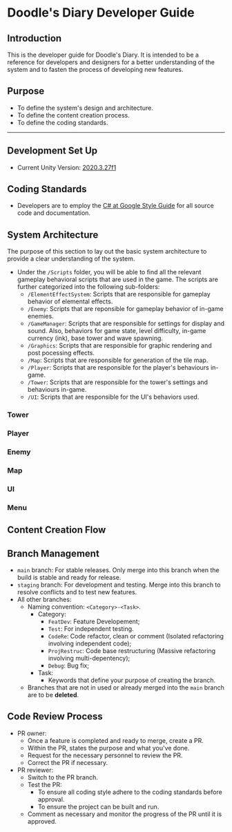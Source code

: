 ﻿# Doodle's Diary Developer Guide

## Introduction
This is the developer guide for Doodle's Diary. It is intended to be a reference for developers and designers for a better understanding of the system and to fasten the process of developing new features.

## Purpose
- To define the system's design and architecture.
- To define the content creation process.
- To define the coding standards.

---

## Development Set Up
- Current Unity Version: [2020.3.27f1](https://unity3d.com/unity/whats-new/2020.3.27)

## Coding Standards

- Developers are to employ the [C# at Google Style Guide](https://google.github.io/styleguide/csharp-style.html) for all source code and documentation.

## System Architecture
The purpose of this section to lay out the basic system architecture to provide a clear understanding of the system. 

- Under the `/Scripts` folder, you will be able to find all the relevant gameplay behavioral scripts that are used in the game. The scripts are further categorized into the following sub-folders:
  - `/ElementEffectSystem`: Scripts that are responsible for gameplay behavior of elemental effects.
  - `/Enemy`: Scripts that are reponsible for gameplay behavior of in-game enemies.
  - `/GameManager`: Scripts that are responsible for settings for display and sound. Also, behaviors for game state, level difficulty, in-game currency (ink), base tower and wave spawning.
  - `/Graphics`: Scripts that are responsible for graphic rendering and post pocessing effects.
  - `/Map`: Scripts that are responsible for generation of the tile map.
  - `/Player`: Scripts that are responsible for the player's behaviours in-game. 
  - `/Tower`: Scripts that are responsible for the tower's settings and behaviours in-game. 
  - `/UI`: Scripts that are responsible for the UI's behaviors used. 

### Tower

### Player

### Enemy

### Map

### UI

### Menu

## Content Creation Flow


## Branch Management
- `main` branch: For stable releases. Only merge into this branch when the build is stable and ready for release.
- `staging` branch: For development and testing. Merge into this branch to resolve conflicts and to test new features.
- All other branches:
  - Naming convention: `<Category>-<Task>`.
    - Category:
      - `FeatDev`: Feature Developement;
      - `Test`: For independent testing.
      - `CodeRe`: Code refactor, clean or comment (Isolated refactoring involving independent code);
      - `ProjRestruc`: Code base restructuring (Massive refactoring involving multi-depentency);
      - `Debug`: Bug fix;
    - Task:
      - Keywords that define your purpose of creating the branch.
  - Branches that are not in used or already merged into the `main` branch are to be **deleted**.

## Code Review Process

- PR owner:
  - Once a feature is completed and ready to merge, create a PR.
  - Within the PR, states the purpose and what you've done.
  - Request for the necessary personnel to review the PR.
  - Correct the PR if necessary.
- PR reviewer:
  - Switch to the PR branch.
  - Test the PR:
    - To ensure all coding style adhere to the coding standards before approval.
    - To ensure the project can be built and run.
  - Comment as necessary and monitor the progress of the PR until it is approved.
